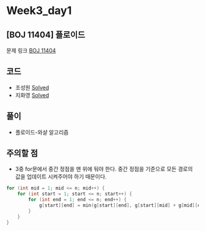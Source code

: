 # Week3_day1

## [BOJ 11404] 플로이드

문제 링크 [BOJ 11404](https://www.acmicpc.net/problem/11404)

## 코드

- 조성원 [Solved](https://github.com/ji3427/300solves/blob/jswww/WEEK3/11404.cpp)
- 지화영 [Solved](https://github.com/ji3427/300solves/blob/ji3427/week3/baekjoon_11404.cpp)

## 풀이

- 플로이드-와샬 알고리즘

## 주의할 점
- 3중 for문에서 중간 정점을 맨 위에 둬야 한다. 중간 정점을 기준으로 모든 경로의 값을 업데이트 시켜주어야 하기 때문이다.

```c++
for (int mid = 1; mid <= n; mid++) {
    for (int start = 1; start <= n; start++) {
        for (int end = 1; end <= n; end++) {
            g[start][end] = min(g[start][end], g[start][mid] + g[mid][end]);
        }
    }
}
```
